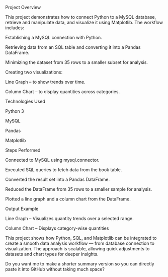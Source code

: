 Project Overview

This project demonstrates how to connect Python to a MySQL database, retrieve and manipulate data, and visualize it using Matplotlib.
The workflow includes:

Establishing a MySQL connection with Python.

Retrieving data from an SQL table and converting it into a Pandas DataFrame.

Minimizing the dataset from 35 rows to a smaller subset for analysis.

Creating two visualizations:

Line Graph – to show trends over time.

Column Chart – to display quantities across categories.

Technologies Used

Python 3

MySQL

Pandas

Matplotlib

Steps Performed

Connected to MySQL using mysql.connector.

Executed SQL queries to fetch data from the book table.

Converted the result set into a Pandas DataFrame.

Reduced the DataFrame from 35 rows to a smaller sample for analysis.

Plotted a line graph and a column chart from the DataFrame.

Output Example

Line Graph – Visualizes quantity trends over a selected range.

Column Chart – Displays category-wise quantities

This project shows how Python, SQL, and Matplotlib can be integrated to create a smooth data analysis workflow — from database connection to visualization. The approach is scalable, allowing quick adjustments to datasets and chart types for deeper insights.

Do you want me to make a shorter summary version so you can directly paste it into GitHub without taking much space?
